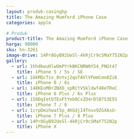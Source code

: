 ```yaml
---
layout: produk-casinghp
title: The Amazing Mumford iPhone Case
categories: apple

# Produk
product-title: The Amazing Mumford iPhone Case
harga: 90000
sku: hn-3261
image-drive: 14Pr8GyB92UeSl-4kRjCr9cSMaY751N2p
gallery:
  - url: 1hhdkwuHlwOmPYrkBKCNRW0Y54_PNGt47
    title: iPhone 5 / 5s / SE
  - url: 1GkMQcTzx_8nYxj2qoTAVlVFmmCmn8Zi6
    title: iPhone 6 / 6s
  - url: 148KEoM0rZNXD_spRCtVSkldwf48eTReC
    title: iPhone 6 Plus / 6s Plus
  - url: 158DqIetbTExFtYeb0CxZO4rDlB753E5S
    title: iPhone 7 / 8
  - url: 1crpDmihwat5p_4KGdjI4Tnvx9ZGXAsU-
    title: iPhone 7 Plus / 8 Plus
  - url: 14Pr8GyB92UeSl-4kRjCr9cSMaY751N2p
    title: iPhone X
---
```

